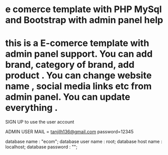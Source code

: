 #  e comerce template with PHP MySql and Bootstrap with admin panel help
# this is a E-comerce template with admin panel support. You can add brand, category of brand, add product . You can change website name , social media links etc from admin panel. You can update everything . 

SIGN UP to use the user account 

ADMIN USER MAIL = tanjilh136@gmail.com 
password=12345

database name : "ecom";
database user name : root;
database host name : localhost;
database password : "";
